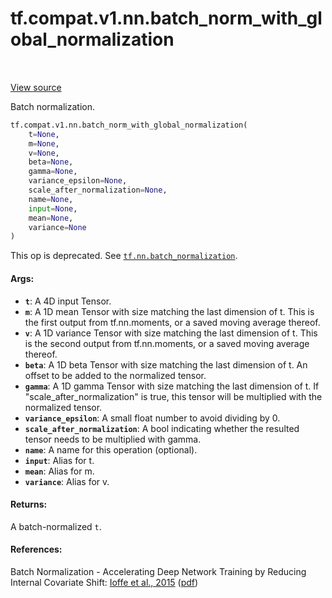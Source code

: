 <div itemscope itemtype="http://developers.google.com/ReferenceObject">
<meta itemprop="name" content="tf.compat.v1.nn.batch_norm_with_global_normalization" />
<meta itemprop="path" content="Stable" />
</div>

# tf.compat.v1.nn.batch_norm_with_global_normalization

<!-- Insert buttons and diff -->

<table class="tfo-notebook-buttons tfo-api" align="left">
</table>

<a target="_blank" href="/code/stable/tensorflow/python/ops/nn_impl.py">View source</a>



Batch normalization.

``` python
tf.compat.v1.nn.batch_norm_with_global_normalization(
    t=None,
    m=None,
    v=None,
    beta=None,
    gamma=None,
    variance_epsilon=None,
    scale_after_normalization=None,
    name=None,
    input=None,
    mean=None,
    variance=None
)
```



<!-- Placeholder for "Used in" -->

This op is deprecated. See <a href="../../../../tf/nn/batch_normalization.md"><code>tf.nn.batch_normalization</code></a>.

#### Args:


* <b>`t`</b>: A 4D input Tensor.
* <b>`m`</b>: A 1D mean Tensor with size matching the last dimension of t.
  This is the first output from tf.nn.moments,
  or a saved moving average thereof.
* <b>`v`</b>: A 1D variance Tensor with size matching the last dimension of t.
  This is the second output from tf.nn.moments,
  or a saved moving average thereof.
* <b>`beta`</b>: A 1D beta Tensor with size matching the last dimension of t.
  An offset to be added to the normalized tensor.
* <b>`gamma`</b>: A 1D gamma Tensor with size matching the last dimension of t.
  If "scale_after_normalization" is true, this tensor will be multiplied
  with the normalized tensor.
* <b>`variance_epsilon`</b>: A small float number to avoid dividing by 0.
* <b>`scale_after_normalization`</b>: A bool indicating whether the resulted tensor
  needs to be multiplied with gamma.
* <b>`name`</b>: A name for this operation (optional).
* <b>`input`</b>: Alias for t.
* <b>`mean`</b>: Alias for m.
* <b>`variance`</b>: Alias for v.


#### Returns:

A batch-normalized `t`.



#### References:

Batch Normalization - Accelerating Deep Network Training by Reducing
Internal Covariate Shift:
  [Ioffe et al., 2015](http://proceedings.mlr.press/v37/ioffe15.html)
  ([pdf](http://proceedings.mlr.press/v37/ioffe15.pdf))


